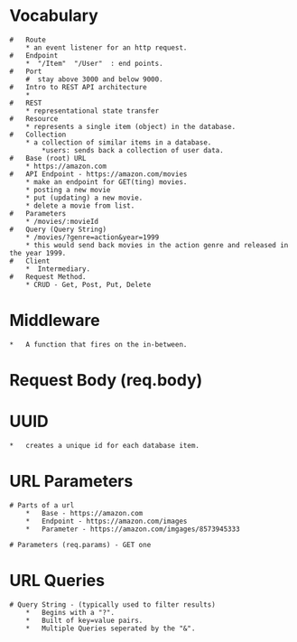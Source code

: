 # Vocabulary
    #   Route
        * an event listener for an http request.
    #   Endpoint
        *  "/Item"  "/User"  : end points.
    #   Port       
        #  stay above 3000 and below 9000.
    #   Intro to REST API architecture
        *
    #   REST
        * representational state transfer
    #   Resource
        * represents a single item (object) in the database.
    #   Collection
        * a collection of similar items in a database.
            *users: sends back a collection of user data.
    #   Base (root) URL 
        * https://amazon.com
    #   API Endpoint - https://amazon.com/movies
        * make an endpoint for GET(ting) movies.
        * posting a new movie
        * put (updating) a new movie.
        * delete a movie from list.
    #   Parameters
        * /movies/:movieId
    #   Query (Query String)
        * /movies/?genre=action&year=1999
        * this would send back movies in the action genre and released in the year 1999.
    #   Client
        *  Intermediary.
    #   Request Method.
        * CRUD - Get, Post, Put, Delete

# Middleware
    *   A function that fires on the in-between.

#  Request Body (req.body)
    
# UUID 
    *   creates a unique id for each database item.

# URL Parameters
    # Parts of a url
        *   Base - https://amazon.com
        *   Endpoint - https://amazon.com/images
        *   Parameter - https://amazon.com/imgages/8573945333

    # Parameters (req.params) - GET one

# URL Queries
    # Query String - (typically used to filter results)
        *   Begins with a "?".
        *   Built of key=value pairs.
        *   Multiple Queries seperated by the "&".
